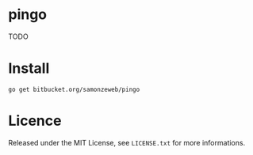 # pingo

TODO

# Install

```
go get bitbucket.org/samonzeweb/pingo
```


# Licence

Released under the MIT License, see `LICENSE.txt` for more informations.
